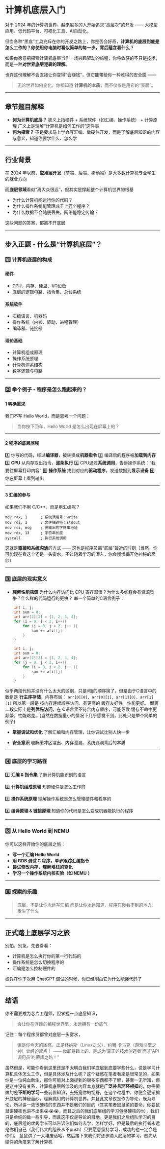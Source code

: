 # 计算机底层入门
对于 2024 年的计算机世界，越来越多的人开始追求“高层次”的开发 —— 大模型应用、低代码平台、可视化工具、AI自动化。

但当各种“黑盒”工具充斥在你的开发之路上，你是否会好奇，**计算机的底层到底是怎么工作的？你使用你电脑时看似简单的每一步，背后蕴含着什么？**

如果你愿意把探索计算机底层当作一场兴趣驱动的旅程，你将收获的不只是技术，而是一种**对世界底层逻辑的理解**。

也许这份理解不会直接让你变得“会赚钱”，但它能带给你一种难得的安全感 ——

> 无论世界如何变化，你都知道 **计算机的本质**，而不仅仅是用它的“表面”。

---

## 章节题目解释

* **何为计算机底层？**
  狭义上指硬件 + 系统软件（如汇编、操作系统） + 计算原理
  广义上是理解“计算机是如何工作的”这件事
* **何为探索？**
  不是要求马上学会写汇编、做硬件开发，而是了解底层知识的内容与意义，知道你要学什么、怎么学

---

## 行业背景

在 2024 年以前，**应用层开发**（前端、后端、移动端）是大多数计算机专业学生的就业方向

而**底层领域**看似“离大众很远”，但其实是撑起整个计算机世界的根基

* 为什么计算机能运行你的代码？
* 为什么操作系统能管理成千上万个程序？
* 为什么数据不会随便丢失，网络能稳定传输？

这些问题的答案，都离不开底层

---

## 步入正题 - 什么是“计算机底层”？

### 1️⃣ 计算机底层的构成

#### 硬件

* CPU、内存、硬盘、I/O设备
* 底层的逻辑电路、指令集、总线系统

#### 系统软件

* 汇编语言、机器码
* 操作系统（内核、驱动、进程管理）
* 编译器、链接器

#### 理论基础

* 计算机组成原理
* 操作系统原理
* 计算机体系结构
* 数字逻辑与电路

---

### 2️⃣ 举个例子 - 程序是怎么跑起来的？

#### 1 明确需求

我们不写 Hello World，而是思考一个问题：

> 当你按下回车，Hello World 是怎么出现在屏幕上的？

---

#### 2 程序的底层旅程

1️⃣ 你写的代码，经过**编译器**，被转换成**机器指令**
2️⃣ 编译后的程序被**加载到内存**
3️⃣ **CPU** 从内存取出指令，**逐条执行**
4️⃣ CPU通过**系统调用**，告诉操作系统：“我要往屏幕打印内容”
5️⃣ **操作系统** 找到对应的**驱动程序**，发送数据到**显示设备**
6️⃣ 你在屏幕上看到输出

---

#### 3 汇编的参与

如果我们不用 C/C++，而是用汇编呢？

```assembly
mov rax, 1      ; 系统调用号：write
mov rdi, 1      ; 文件描述符：stdout
mov rsi, msg    ; 要输出的字符串地址
mov rdx, 13     ; 字符串长度
syscall         ; 执行系统调用
```

这就是**直接和系统沟通**的方式 —— 这也是程序员离“底层”最近的时刻（当然，你可能现在看这个还是一头雾水，不过随着学习的深入，你会慢慢揭开他神秘的面纱）

---

### 3️⃣ 底层的现实意义

* **理解性能瓶颈**
  为什么内存访问比 CPU 寄存器慢？为什么多线程会有资源竞争？什么样的代码运行的更快？
  举一个简单的C语言例子：
```c
    int i, j;
    int sum = 0;
    int arr[2][2] = {1, 2, 3, 4};
    for (i = 0, i < 2, i++){
        for (j = 0, j < 2, j++ ){
            sum += a[i][j]
        }
    }
```
```c
    int i, j;
    int sum = 0;
    int arr[2][2] = {1, 2, 3, 4};
    for (j = 0, j < 2, i++){
        for (i = 0, i < 2, j++ ){
            sum += a[i][j]
        }
    }
```
似乎两段代码并没有什么太大的区别，只是i和j的顺序换了，但是由于C语言中的数组是 **行主序存储**，内存布局：
`arr[0][0], arr[0][1], arr[1][0], arr[1][1]`
所以第一段是 按内存连续顺序访问，有更高的 缓存友好性，性能更好。
而第二段实际上是**列优先访问**，在 C语言里不符合内存顺序，可能导致 缓存不命中更频繁，性能略差。(当然在数据量小的情况下几乎感觉不到，此处只是举个简单的例子)
* **掌握调试和优化**
  了解汇编和内存管理，让你调试比别人快一步

* **安全意识**
  理解缓冲区溢出、内存泄漏、系统漏洞背后的本质

---

### 4️⃣ 底层的学习路径

1️⃣ **汇编 & 指令集**
了解计算机能识别的语言

2️⃣ **计算机组成原理**
知道硬件是怎么工作的

3️⃣ **操作系统原理**
理解操作系统是怎么管理硬件和程序的

4️⃣ **编译原理 & 链接原理**
知道你的代码是怎么变成机器能执行的程序

---

### 5️⃣ 从 Hello World 到 NEMU

你可以这样开始你的底层之旅：

* **写一个汇编 Hello World**
* **用 GDB 调试 C 程序，单步跟踪汇编指令**
* **尝试修改内存，理解堆栈的变化**
* **学习一个操作系统内核实验（如 NEMU ）**

---

### 6️⃣ 探索的乐趣

> 底层，不是让你永远写汇编
> 而是让你永远知道，程序在你看不到的地方，发生了什么

---

## 正式踏上底层学习之旅

别怕，别急，先去看看：

* 计算机是怎么执行你的第一行代码的
* 操作系统是怎么切换程序的
* 汇编是怎么控制硬件的

或许在你下次用 ChatGPT 调试的时候，你已经明白它为什么能懂代码了

---

## 结语

你不需要成为芯片工程师，但掌握一点底层知识，

> 会让你在浮躁的编程世界里，永远拥有一份底气

记住：每个程序员都曾对底层一头雾水，
> 但是你今天的困惑，正是林纳斯（Linux之父）、约翰·卡马克（游戏引擎之神）曾经的起点！
—— 你即将踏上的，是成为‘真正的技术创造者’而非‘API调用员’的荣耀之路！”

虽然但是，可能你看到这里还是不太明白我们学底层到底要学些什么，说是学习计算机具体怎么工作，但是具体涉及什么呢？这个疑惑在笔者看来是很常见的，如果你是一位纯血新生，那你可能对上面提到的很多东西都不了解，甚至一无所知，但是这并没有关系，计算机底层所涉及的内容本身就是**广泛并且环环相扣**的，你需要做的是**不断的学习**一些前置知识，去拓宽你的视野，在这个过程中，你便会逐渐揭开底层的神秘面纱，理解魔幻的计算机世界。并且此文章仅是作为导论，既为导论，所以讲一些很硬核的东西并不是我们的目的（其实笔者鼠鼠菜的要命，你要鼠鼠讲硬核也讲不出来😭😭😭，而且之后的我们底层组的学习包够硬核的🤓），我们只是单纯的做一些引导，而且这不仅是导论的目地，更是我们之后组队学习的目的，底层组的优秀学长可以告诉你们如何去学，怎样学好，但是最后的执行者永远是你们自己（我们伟大的组长从不push）只要愿意坚持学习，成功的也一定会是你们。
鼠鼠讲了一大堆废话哈，然后接下来我们将逐步踏入底层的学习，首先从硬件的角度来了解计算机
